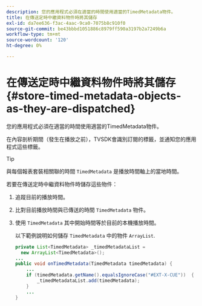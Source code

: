 ```yaml
---
description: 您的應用程式必須在適當的時間使用適當的TimedMetadata物件。
title: 在傳送定時中繼資料物件時將其儲存
exl-id: da7ee636-f3ac-4aac-9ca0-7075b8c910f0
source-git-commit: be43bbbd1051886c8979ff590a3197b2a7249b6a
workflow-type: tm+mt
source-wordcount: '120'
ht-degree: 0%

---
```


# 在傳送定時中繼資料物件時將其儲存 {#store-timed-metadata-objects-as-they-are-dispatched}

您的應用程式必須在適當的時間使用適當的TimedMetadata物件。

在內容剖析期間（發生在播放之前），TVSDK會識別訂閱的標籤，並通知您的應用程式這些標籤。

>[!TIP]
>
>與每個報表套裝相關聯的時間 `TimedMetadata` 是播放時間軸上的當地時間。

若要在傳送定時中繼資料物件時儲存這些物件：

1. 追蹤目前的播放時間。
1. 比對目前播放時間與已傳送的時間 `TimedMetadata` 物件。

1. 使用 `TimedMetadata` 其中開始時間等於目前的本機播放時間。

   以下範例說明如何儲存 `TimedMetadata` 中的物件 `ArrayList`.

   ```java
   private List<TimedMetadata> _timedMetadataList =  
     new ArrayList<TimedMetadata>(); 
   ... 
   public void onTimedMetadata(TimedMetadata timedMetadata) { 
       ... 
       if (timedMetadata.getName().equalsIgnoreCase("#EXT-X-CUE"))  { 
           _timedMetadataList.add(timedMetadata); 
       } 
       ... 
   }
   ```
